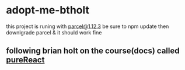 # adopt-me-btholt

this project is runing with parcel@1.12.3
be sure to npm update then downlgrade parcel & it should work fine

## following brian holt on the course(docs) called [pureReact](https://btholt.github.io/complete-intro-to-react-v5/pure-react)
